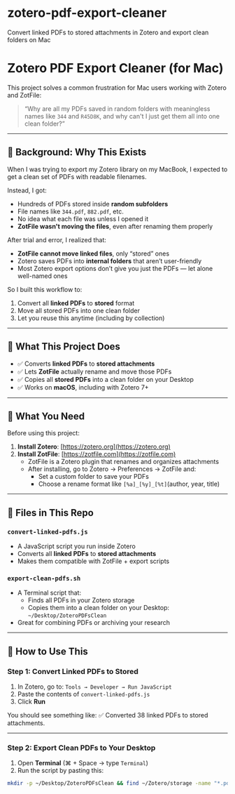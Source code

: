 # zotero-pdf-export-cleaner
Convert linked PDFs to stored attachments in Zotero and export clean folders on Mac 
# Zotero PDF Export Cleaner (for Mac)

This project solves a common frustration for Mac users working with Zotero and ZotFile:

> “Why are all my PDFs saved in random folders with meaningless names like `344` and `R45D8K`, and why can't I just get them all into one clean folder?”

---

## 🧠 Background: Why This Exists

When I was trying to export my Zotero library on my MacBook, I expected to get a clean set of PDFs with readable filenames.

Instead, I got:
- Hundreds of PDFs stored inside **random subfolders**
- File names like `344.pdf`, `882.pdf`, etc.
- No idea what each file was unless I opened it
- **ZotFile wasn't moving the files**, even after renaming them properly

After trial and error, I realized that:
- **ZotFile cannot move linked files**, only “stored” ones
- Zotero saves PDFs into **internal folders** that aren’t user-friendly
- Most Zotero export options don’t give you just the PDFs — let alone well-named ones

So I built this workflow to:
1. Convert all **linked PDFs** to **stored** format
2. Move all stored PDFs into one clean folder
3. Let you reuse this anytime (including by collection)

---

## 🔧 What This Project Does

- ✅ Converts **linked PDFs** to **stored attachments**
- ✅ Lets **ZotFile** actually rename and move those PDFs
- ✅ Copies all **stored PDFs** into a clean folder on your Desktop
- ✅ Works on **macOS**, including with Zotero 7+

---

## 🧰 What You Need

Before using this project:

1. **Install Zotero**: [https://zotero.org](https://zotero.org)
2. **Install ZotFile**: [https://zotfile.com](https://zotfile.com)
   - ZotFile is a Zotero plugin that renames and organizes attachments
   - After installing, go to Zotero → Preferences → ZotFile and:
     - Set a custom folder to save your PDFs
     - Choose a rename format like `[%a]_[%y]_[%t]`(author, year, title)

---

## 📁 Files in This Repo

### `convert-linked-pdfs.js`
- A JavaScript script you run inside Zotero
- Converts all **linked PDFs** to **stored attachments**
- Makes them compatible with ZotFile + export scripts

### `export-clean-pdfs.sh`
- A Terminal script that:
  - Finds all PDFs in your Zotero storage
  - Copies them into a clean folder on your Desktop:  
    `~/Desktop/ZoteroPDFsClean`
- Great for combining PDFs or archiving your research

---

## 🚀 How to Use This

### Step 1: Convert Linked PDFs to Stored

1. In Zotero, go to:
   `Tools → Developer → Run JavaScript`
2. Paste the contents of `convert-linked-pdfs.js`
3. Click **Run**

You should see something like:
✅ Converted 38 linked PDFs to stored attachments.

---

### Step 2: Export Clean PDFs to Your Desktop

1. Open **Terminal** (⌘ + Space → type `Terminal`)
2. Run the script by pasting this:

```bash
mkdir -p ~/Desktop/ZoteroPDFsClean && find ~/Zotero/storage -name "*.pdf" -exec cp "{}" ~/Desktop/ZoteroPDFsClean \;
